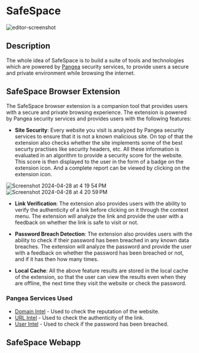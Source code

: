 # SafeSpace

![editor-screenshot](https://github.com/hellskater/safespace/assets/47584722/da2316f1-a1f8-4088-9fe9-a5e54658d047)

## Description

The whole idea of SafeSpace is to build a suite of tools and technologies which are powered by [Pangea](https://pangea.cloud/) security services, to provide users a secure and private environment while browsing the internet.

## SafeSpace Browser Extension

The SafeSpace browser extension is a companion tool that provides users with a secure and private browsing experience. The extension is powered by Pangea security services and provides users with the following features:

- **Site Security**: Every website you visit is analyzed by Pangea security services to ensure that it is not a known malicious site. On top of that the extension also checks whether the site implements some of the best securty practises like security headers, etc. All these information is evaluated in an algorithm to provide a security score for the website. This score is then displayed to the user in the form of a badge on the extension icon. And a complete report can be viewed by clicking on the extension icon.


![Screenshot 2024-04-28 at 4 19 54 PM](https://github.com/hellskater/safespace/assets/47584722/37c2bd79-1239-4e08-9e55-efea677624b4)
![Screenshot 2024-04-28 at 4 20 59 PM](https://github.com/hellskater/safespace/assets/47584722/3413c889-0e4a-4ce9-a4f1-111ca3cd86b1)

- **Link Verification**: The extension also provides users with the ability to verify the authenticity of a link before clicking on it through the context menu. The extension will analyze the link and provide the user with a feedback on whether the link is safe to visit or not.

- **Password Breach Detection**: The extension also provides users with the ability to check if their password has been breached in any known data breaches. The extension will analyze the password and provide the user with a feedback on whether the password has been breached or not, and if it has then how many times.

- **Local Cache**: All the above feature results are stored in the local cache of the extension, so that the user can view the results even when they are offline, the next time they visit the website or check the password.

### Pangea Services Used

<!-- https://pangea.cloud/services/domain-intel/reputation/ -->
<!-- https://pangea.cloud/services/url-intel/ -->
<!-- https://pangea.cloud/services/user-intel/ -->

- [Domain Intel](https://pangea.cloud/services/domain-intel/reputation/) - Used to check the reputation of the website.
- [URL Intel](https://pangea.cloud/services/url-intel/) - Used to check the authenticity of the link.
- [User Intel](https://pangea.cloud/services/user-intel/) - Used to check if the password has been breached.

## SafeSpace Webapp